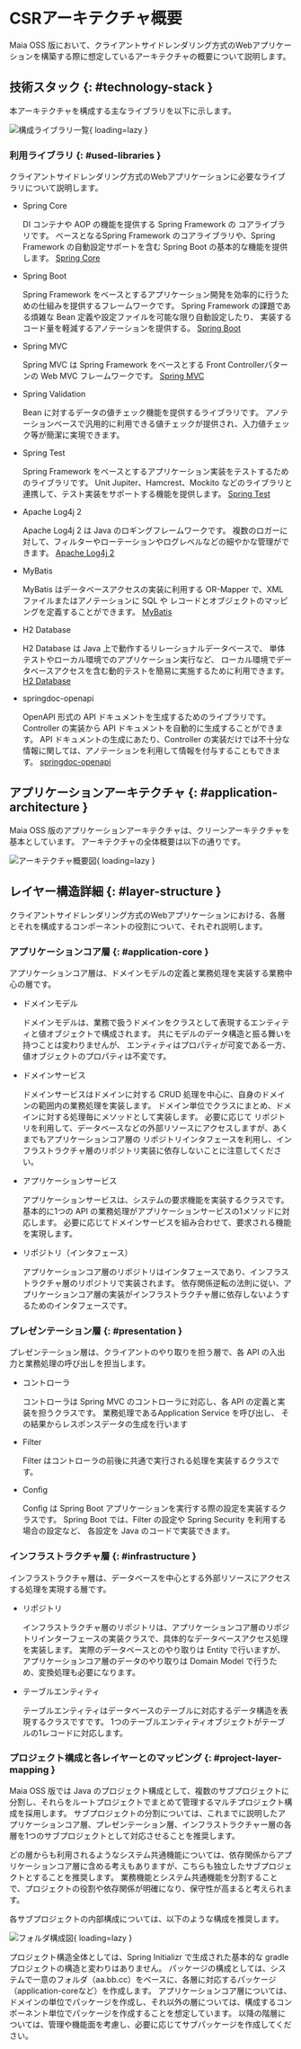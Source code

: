 # CSRアーキテクチャ概要

Maia OSS 版において、クライアントサイドレンダリング方式のWebアプリケーションを構築する際に想定しているアーキテクチャの概要について説明します。

## 技術スタック {: #technology-stack }

本アーキテクチャを構成する主なライブラリを以下に示します。

![構成ライブラリ一覧](../../images/app-architecture/client-side-rendering/csr-library-light.png#only-light){ loading=lazy }

### 利用ライブラリ {: #used-libraries }

クライアントサイドレンダリング方式のWebアプリケーションに必要なライブラリについて説明します。

- Spring Core
  
    DI コンテナや AOP の機能を提供する Spring Framework の コアライブラリです。
    ベースとなるSpring Framework のコアライブラリや、Spring Framework の自動設定サポートを含む Spring Boot の基本的な機能を提供します。
    [Spring Core](https://spring.pleiades.io/spring-framework/docs/current/reference/html/core.html#spring-core)

- Spring Boot
  
    Spring Framework をベースとするアプリケーション開発を効率的に行うための仕組みを提供するフレームワークです。
    Spring Framework の課題である煩雑な Bean 定義や設定ファイルを可能な限り自動設定したり、
    実装するコード量を軽減するアノテーションを提供する。
    [Spring Boot](https://spring.pleiades.io/projects/spring-boot)

- Spring MVC

    Spring MVC は Spring Framework をベースとする Front Controllerパターンの Web MVC フレームワークです。
    [Spring MVC](https://spring.pleiades.io/spring-framework/docs/current/reference/html/web.html#mvc)

- Spring Validation

    Bean に対するデータの値チェック機能を提供するライブラリです。
    アノテーションベースで汎用的に利用できる値チェックが提供され、入力値チェック等が簡潔に実現できます。

- Spring Test

    Spring Framework をベースとするアプリケーション実装をテストするためのライブラリです。
    Unit Jupiter、Hamcrest、Mockito などのライブラリと連携して、テスト実装をサポートする機能を提供します。
    [Spring Test](https://spring.pleiades.io/spring-framework/docs/current/reference/html/testing.html)

- Apache Log4j 2

    Apache Log4j 2 は Java のロギングフレームワークです。
    複数のロガーに対して、フィルターやローテーションやログレベルなどの細やかな管理ができます。
    [Apache Log4j 2](https://logging.apache.org/log4j/2.x/)

- MyBatis
  
    MyBatis はデータベースアクセスの実装に利用する OR-Mapper で、XML ファイルまたはアノテーションに SQL や レコードとオブジェクトのマッピングを定義することができます。
    [MyBatis](https://mybatis.org/mybatis-3/ja/index.html)

- H2 Database
  
    H2 Database は Java 上で動作するリレーショナルデータベースで、
    単体テストやローカル環境でのアプリケーション実行など、
    ローカル環境でデータベースアクセスを含む動的テストを簡易に実施するために利用できます。
    [H2 Database](https://www.h2database.com/html/main.html)

- springdoc-openapi

    OpenAPI 形式の API ドキュメントを生成するためのライブラリです。
    Controller の実装から API ドキュメントを自動的に生成することができます。
    API ドキュメントの生成にあたり、Controller の実装だけでは不十分な情報に関しては、アノテーションを利用して情報を付与することもできます。
    [springdoc-openapi](https://springdoc.org/)

## アプリケーションアーキテクチャ {: #application-architecture }

Maia OSS 版のアプリケーションアーキテクチャは、クリーンアーキテクチャを基本としています。
アーキテクチャの全体概要は以下の通りです。

![アーキテクチャ概要図](../../images/app-architecture/client-side-rendering/csr-architecture-light.png#only-light){ loading=lazy }

## レイヤー構造詳細 {: #layer-structure }

クライアントサイドレンダリング方式のWebアプリケーションにおける、各層とそれを構成するコンポーネントの役割について、それぞれ説明します。

### アプリケーションコア層 {: #application-core }

アプリケーションコア層は、ドメインモデルの定義と業務処理を実装する業務中心の層です。

- ドメインモデル

    ドメインモデルは、業務で扱うドメインをクラスとして表現するエンティティと値オブジェクトで構成されます。
    共にモデルのデータ構造と振る舞いを持つことは変わりませんが、
    エンティティはプロパティが可変である一方、値オブジェクトのプロパティは不変です。

- ドメインサービス

    ドメインサービスはドメインに対する CRUD 処理を中心に、自身のドメインの範囲内の業務処理を実装します。
    ドメイン単位でクラスにまとめ、ドメインに対する処理毎にメソッドとして実装します。
    必要に応じて リポジトリを利用して、データベースなどの外部リソースにアクセスしますが、あくまでもアプリケーションコア層の リポジトリインタフェースを利用し、インフラストラクチャ層のリポジトリ実装に依存しないことに注意してください。

- アプリケーションサービス

    アプリケーションサービスは、システムの要求機能を実装するクラスです。
    基本的に1つの API の業務処理がアプリケーションサービスの1メソッドに対応します。
    必要に応じてドメインサービスを組み合わせて、要求される機能を実現します。

- リポジトリ（インタフェース）
  
    アプリケーションコア層のリポジトリはインタフェースであり、インフラストラクチャ層のリポジトリで実装されます。
    依存関係逆転の法則に従い、アプリケーションコア層の実装がインフラストラクチャ層に依存しないようするためのインタフェースです。

### プレゼンテーション層 {: #presentation }

プレゼンテーション層は、クライアントのやり取りを担う層で、各 API の入出力と業務処理の呼び出しを担当します。

- コントローラ
  
    コントローラは Spring MVC のコントローラに対応し、各 API の定義と実装を担うクラスです。
    業務処理であるApplication Service を呼び出し、
    その結果からレスポンスデータの生成を行います

- Filter
  
    Filter はコントローラの前後に共通で実行される処理を実装するクラスです。

- Config

    Config は Spring Boot アプリケーションを実行する際の設定を実装するクラスです。
    Spring Boot では、Filter の設定や Spring Security を利用する場合の設定など、 各設定を Java のコードで実装できます。

### インフラストラクチャ層 {: #infrastructure }

インフラストラクチャ層は、データベースを中心とする外部リソースにアクセスする処理を実現する層です。

- リポジトリ
  
    インフラストラクチャ層のリポジトリは、アプリケーションコア層のリポジトリインターフェースの実装クラスで、具体的なデータベースアクセス処理を実装します。
    実際のデータベースとのやり取りは Entity で行いますが、アプリケーションコア層のデータのやり取りは Domain Model で行うため、変換処理も必要になります。

- テーブルエンティティ

    テーブルエンティティはデータベースのテーブルに対応するデータ構造を表現するクラスですです。
    1つのテーブルエンティティオブジェクトがテーブルの1レコードに対応します。

### プロジェクト構成と各レイヤーとのマッピング {: #project-layer-mapping }

Maia OSS 版では Java のプロジェクト構成として、複数のサブプロジェクトに分割し、それらをルートプロジェクトでまとめて管理するマルチプロジェクト構成を採用します。
サブプロジェクトの分割については、これまでに説明したアプリケーションコア層、プレゼンテーション層、インフラストラクチャー層の各層を1つのサブプロジェクトとして対応させることを推奨します。

どの層からも利用されるようなシステム共通機能については、依存関係からアプリケーションコア層に含める考えもありますが、こちらも独立したサブプロジェクトとすることを推奨します。
業務機能とシステム共通機能を分割することで、プロジェクトの役割や依存関係が明確になり、保守性が高まると考えられます。

各サブプロジェクトの内部構成については、以下のような構成を推奨します。

![フォルダ構成図](../../images/app-architecture/client-side-rendering/csr-project-structure-light.png#only-light){ loading=lazy }

プロジェクト構造全体としては、Spring Initializr で生成された基本的な gradle プロジェクトの構造と変わりはありません。
パッケージの構成としては、システムで一意のフォルダ（aa.bb.cc）をベースに、各層に対応するパッケージ（application-coreなど）を作成します。
アプリケーションコア層については、ドメインの単位でパッケージを作成し、それ以外の層については、構成するコンポーネント単位でパッケージを作成することを想定しています。
以降の階層については、管理や機能面を考慮し、必要に応じてサブパッケージを作成してください。
